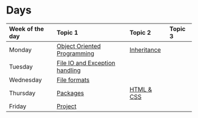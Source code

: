 # Days

| Week of the day | Topic 1                               | Topic 2            | Topic 3 |
|:----------------|:--------------------------------------|:-------------------|:--------|
| Monday          | [Object Oriented Programming][0-0]    | [Inheritance][0-1] |         |
| Tuesday         | [File IO and Exception handling][1-0] |                    |         |
| Wednesday       | [File formats][2-0]                   |                    |         |
| Thursday        | [Packages][3-0]                       | [HTML & CSS][3-1]  |         |
| Friday          | [Project][4-0]                        |                    |         |

[0-0]: ./oo.ipynb
[0-1]: ./inheritance.ipynb
[1-0]: ./file-manipulations.ipynb
[2-0]: ./file-formats.ipynb
[3-0]: #
[3-1]: #
[4-0]: #
